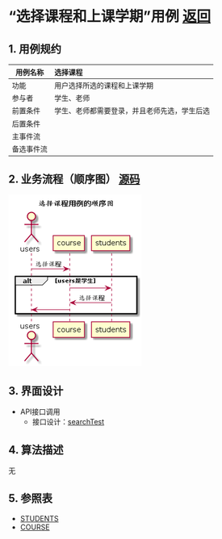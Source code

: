 
# “选择课程和上课学期”用例 [返回](../../README.md)
## 1. 用例规约

|用例名称|选择课程|
|-------|:-------------|
|功能|用户选择所选的课程和上课学期|   
|参与者|学生、老师|
|前置条件|学生、老师都需要登录，并且老师先选，学生后选|
|后置条件| |
|主事件流| |
|备选事件流| |

## 2. 业务流程（顺序图） [源码](../hd/setCourse.wsd)
![sequence1](../../image/hd/setCourse.png) 

## 3. 界面设计
- API接口调用
    - 接口设计：[searchTest](../../api/setCourse.md) 

## 4. 算法描述
无
    
## 5. 参照表

- [STUDENTS](../data.md/#STUDENTS)
- [COURSE](../data.md/#COURSE)
